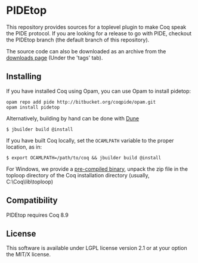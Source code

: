 PIDEtop
=======

This repository provides sources for a toplevel plugin to make Coq speak the
PIDE protocol. If you are looking for a release to go with PIDE, checkout the
PIDEtop branch (the default branch of this repository). 

The source code can also be downloaded as an archive from the [downloads page](https://bitbucket.org/coqpide/pidetop/downloads) (Under the 'tags' tab).

Installing
----------

If you have installed Coq using Opam, you can use Opam to install pidetop:

```shell
opam repo add pide http://bitbucket.org/coqpide/opam.git
opam install pidetop
```

Alternatively, building by hand can be done with [Dune](https://github.com/ocaml/dune/)

```shell
$ jbuilder build @install
```

If you have built Coq locally, set the `OCAMLPATH` variable to the proper location, as in:
```shell
$ export OCAMLPATH=/path/to/coq && jbuilder build @install
```

For Windows, we provide a [pre-compiled binary](https://bitbucket.org/coqpide/pidetop/downloads/pidetop-windows-0.3.0.zip), unpack the zip file in the toploop directory of the Coq installation directory (usually, C:\Coq\lib\toploop)

Compatibility
-------------

PIDEtop requires Coq 8.9

License
-------

This software is available under LGPL license version 2.1 or at your option the MIT/X license.
